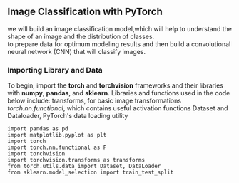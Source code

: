 ## Image Classification with PyTorch
we will build an image classification model,which will help to understand the shape of an image and the distribution of classes.   
to prepare data for optimum modeling results and then build a convolutional neural network (CNN) that will classify images.  
### Importing Library and Data  
To begin, import the **torch** and **torchvision** frameworks and their libraries with **numpy**, **pandas**, and **sklearn**. Libraries and functions used in the code below include:
transforms, for basic image transformations
*torch.nn.functional*, which contains useful activation functions
Dataset and Dataloader, PyTorch's data loading utility
```
import pandas as pd 
import matplotlib.pyplot as plt 
import torch
import torch.nn.functional as F
import torchvision
import torchvision.transforms as transforms
from torch.utils.data import Dataset, DataLoader
from sklearn.model_selection import train_test_split
```
